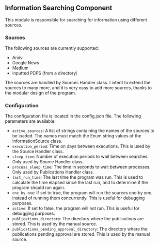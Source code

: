 
<h2> Information Searching Component</h2>

This module is responsible for searching for information using different sources.

<h3> Sources </h3>

The following sources are currently supported:

* Arxiv
* Google News
* Medium
* Inputted PDFS (from a directory)


The sources are handled by Sources Handler class. I intent to extend the sources to many more, and it is very easy to add 
more sources, thanks to the modular design of the program.



<h3> Configuration </h3>

The configuration file is located in the config.json file. The following parameters are available:

* `active_sources`: A list of strings containing the names of the sources to be loaded. The names must match the Enum string values of the InformationSource class.
* `execution_period`: Time on days between executions. This is used by the Source Handler class.
* `sleep_time`: Number of execution periods to wait between searches. Only used by Source Handler class.
* `process_sleep_time`: The time in seconds to wait between processes. Only used by Publications Handler class.
* `last_run_time`: The last time the program was run. This is used to calculate the time elapsed since the last run, and to determine if the program should run again.
* `one_by_one`: If set to true, the program will run the sources one by one, instead of running them concurrently. This is useful for debugging purposes.
* `active`: If set to false, the program will not run. This is useful for debugging purposes.
* `publications_directory`: The directory where the publications are stored. This is used by the manual source.
* `publications_pending_approval_directory`: The directory where the publications pending approval are stored. This is used by the manual source.